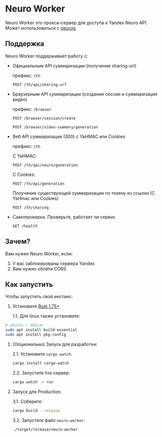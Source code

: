 # Neuro Worker

Neuro Worker это прокси-сервер для доступа к Yandex Neuro API. Может использоваться с [neurojs](https://github.com/FOSWLY/neurojs)

## Поддержка

Neuro Worker поддерживает работу с:

- Официальным API суммаризации (получение sharing-url)

  префикс: `/th`

  `POST /th/api/sharing-url`

- Браузерным API суммаризации (создание сессии и суммаризация видео)

  префикс: `/browser`

  `POST /browser/session/create`

  `POST /browser/video-summary/generation`

- Веб API суммаризации (300) с YaHMAC или Cookies

  префикс: `/th`

  С YaHMAC:

  `POST /th/api/neuro/generation`

  С Cookies:

  `POST /th/api/generation`

  Получение существующей суммаризации по токену из ссылки (С YaHmac или Cookies)

  `POST /th/sharing`

- Самопроверка. Проверьте, работает ли сервис

  `GET /health`

## Зачем?

Вам нужен Neuro Worker, если:

1. У вас заблокированы сервера Yandex
2. Вам нужно обойти CORS

## Как запустить

Чтобы запустить свой инстанс:

1. Установите [Rust 1.75+](https://www.rust-lang.org/learn/get-started)

   1.1. Для linux также установите:

```bash
# ubuntu / debian
sudo apt install build-essential
sudo apt install pkg-config
```

1. (Опционально) Запуск для разработки:

   2.1. Установите `cargo watch`:

   ```bash
   cargo install cargo-watch
   ```

   2.2. Запустите live сервер:

   ```bash
   cargo watch -x run
   ```

2. Запуск для Production:

   3.1. Соберите:

   ```bash
   cargo build --release
   ```

   3.2. Запустите файл `neuro-worker`:

   ```bash
   ./target/release/neuro-worker
   ```
